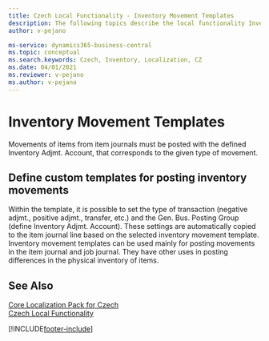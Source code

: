 ```yaml
---
title: Czech Local Functionality - Inventory Movement Templates
description: The following topics describe the local functionality Inventory Movement Templates in the Czech version of Business Central.
author: v-pejano

ms-service: dynamics365-business-central
ms.topic: conceptual
ms.search.keywords: Czech, Inventory, Localization, CZ
ms.date: 04/01/2021
ms.reviewer: v-pejano
ms.author: v-pejano
---
```



# Inventory Movement Templates

Movements of items from item journals must be posted with the defined Inventory Adjmt. Account, that corresponds to the given type of movement.

## Define custom templates for posting inventory movements

Within the template, it is possible to set the type of transaction (negative adjmt., positive adjmt., transfer, etc.)  and the Gen. Bus. Posting Group (define Inventory Adjmt. Account).
These settings are automatically copied to the item journal line based on the selected inventory movement template.
Inventory movement templates can be used mainly for posting movements in the item journal and job journal. They have other uses in posting differences in the physical inventory of items.

## See Also

[Core Localization Pack for Czech](ui-extensions-core-localization-pack-cz.md)  
[Czech Local Functionality](czech-local-functionality.md)  


[!INCLUDE[footer-include](../../includes/footer-banner.md)]